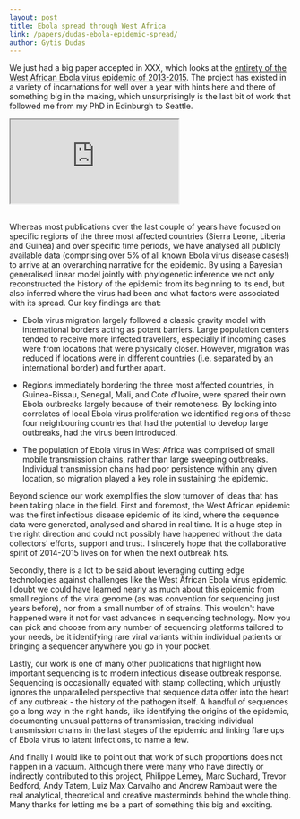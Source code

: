 ```yaml
---
layout: post
title: Ebola spread through West Africa
link: /papers/dudas-ebola-epidemic-spread/
author: Gytis Dudas
---
```


We just had a big paper accepted in XXX, which looks at the [entirety of the West African Ebola virus epidemic of 2013-2015](/papers/dudas-ebola-epidemic-spread/).
The project has existed in a variety of incarnations for well over a year with hints here and there of something big in the making, which unsurprisingly is the last bit of work that followed me from my PhD in Edinburgh to Seattle.

<div class="embed-responsive embed-responsive-16by9">
  <iframe class="embed-responsive-item" src="http://www.youtube.com/embed/eWnIhWUpQiQ"></iframe>
</div>
<br>

Whereas most publications over the last couple of years have focused on specific regions of the three most affected countries (Sierra Leone, Liberia and Guinea) and over specific time periods, we have analysed all publicly available data (comprising over 5% of all known Ebola virus disease cases!) to arrive at an overarching narrative for the epidemic.
By using a Bayesian generalised linear model jointly with phylogenetic inference we not only reconstructed the history of the epidemic from its beginning to its end, but also inferred where the virus had been and what factors were associated with its spread.
Our key findings are that:

- Ebola virus migration largely followed a classic gravity model with international borders acting as potent barriers. Large population centers tended to receive more infected travellers, especially if incoming cases were from locations that were physically closer. However, migration was reduced if locations were in different countries (i.e. separated by an international border) and further apart.

- Regions immediately bordering the three most affected countries, in Guinea-Bissau, Senegal, Mali, and Cote d'Ivoire, were spared their own Ebola outbreaks largely because of their remoteness. By looking into correlates of local Ebola virus proliferation we identified regions of these four neighbouring countries that had the potential to develop large outbreaks, had the virus been introduced.

- The population of Ebola virus in West Africa was comprised of small mobile transmission chains, rather than large sweeping outbreaks. Individual transmission chains had poor persistence within any given location, so migration played a key role in sustaining the epidemic.

Beyond science our work exemplifies the slow turnover of ideas that has been taking place in the field.
First and foremost, the West African epidemic was the first infectious disease epidemic of its kind, where the sequence data were generated, analysed and shared in real time.
It is a huge step in the right direction and could not possibly have happened without the data collectors' efforts, support and trust.
I sincerely hope that the collaborative spirit of 2014-2015 lives on for when the next outbreak hits.

Secondly, there is a lot to be said about leveraging cutting edge technologies against challenges like the West African Ebola virus epidemic.
I doubt we could have learned nearly as much about this epidemic from small regions of the viral genome (as was convention for sequencing just years before), nor from a small number of of strains.
This wouldn't have happened were it not for vast advances in sequencing technology.
Now you can pick and choose from any number of sequencing platforms tailored to your needs, be it identifying rare viral variants within individual patients or bringing a sequencer anywhere you go in your pocket.

Lastly, our work is one of many other publications that highlight how important sequencing is to modern infectious disease outbreak response.
Sequencing is occasionally equated with stamp collecting, which unjustly ignores the unparalleled perspective that sequence data offer into the heart of any outbreak - the history of the pathogen itself.
A handful of sequences go a long way in the right hands, like identifying the origins of the epidemic, documenting unusual patterns of transmission, tracking individual transmission chains in the last stages of the epidemic and linking flare ups of Ebola virus to latent infections, to name a few.

And finally I would like to point out that work of such proportions does not happen in a vacuum.
Although there were many who have directly or indirectly contributed to this project, Philippe Lemey, Marc Suchard, Trevor Bedford, Andy Tatem, Luiz Max Carvalho and Andrew Rambaut were the real analytical, theoretical and creative masterminds behind the whole thing.
Many thanks for letting me be a part of something this big and exciting.
